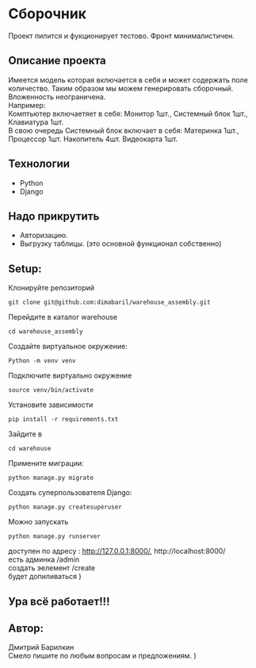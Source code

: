 # Сборочник
Проект пилится и фукционирует тестово. Фронт минималистичен.

## Описание проекта
Имеется модель которая включается в себя и может содержать поле количество. Таким образом мы можем генерировать сборочный. Вложенность неограничена.  
Например:  
Комптьютер включаетяет в себя: Монитор 1шт., Системный блок 1шт., Клавиатура 1шт.  
В свою очередь Системный блок включает в себя: Материнка 1шт., Процессор 1шт. Накопитель 4шт. Видеокарта 1шт.  

## Технологии
- Python
- Django

## Надо прикрутить
- Авторизацию.
- Выгрузку таблицы. (это основной функционал собственно)

## Setup:
Клонируйте репозиторий
```
git clone git@github.com:dimabaril/warehouse_assembly.git
```
Перейдите в каталог warehouse
```
cd warehouse_assembly
```
Cоздайте виртуальное окружение:
```
Python -m venv venv
```
Подключите виртуально окружение
```
source venv/bin/activate
```
Установите зависимости
```
pip install -r requirements.txt
```
Зайдите в 
```
cd warehouse
```
Примените миграции:
```
python manage.py migrate
```
Создать суперпользователя Django:
```
python manage.py createsuperuser
```
Можно запускать
```
python manage.py runserver
```
доступен по адресу : http://127.0.0.1:8000/, http://localhost:8000/  
есть админка /admin  
создать эелемент /create  
будет допиливаться )  
## Ура всё работает!!!
## Автор:
Дмитрий Барилкин  
Смело пишите по любым вопросам и предложениям. )
